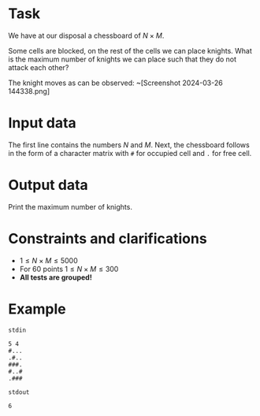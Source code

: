 
# Task

We have at our disposal a chessboard of $N \times M$.

Some cells are blocked, on the rest of the cells we can place knights. What is the maximum number of knights we can place such that they do not attack each other?

The knight moves as can be observed:
~[Screenshot 2024-03-26 144338.png]

# Input data

The first line contains the numbers $N$ and $M$.
Next, the chessboard follows in the form of a character matrix with `#` for occupied cell and `.` for free cell.

# Output data

Print the maximum number of knights.

# Constraints and clarifications

* $1 \leq N \times M \leq 5000$
* For 60 points $1 \leq N \times M \leq 300$
* $\textbf{All tests are grouped!}$

# Example

`stdin`
```
5 4
#...
.#..
###.
#..#
.###
```

`stdout`
```
6
```
